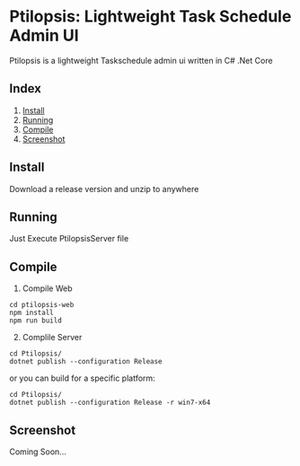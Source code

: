 # Ptilopsis: Lightweight Task Schedule Admin UI


Ptilopsis is a lightweight Taskschedule admin ui written in C# .Net Core

## Index
1. [Install](#install)
2. [Running](#running)
3. [Compile](#compile)
4. [Screenshot](#Screenshot)
## Install
Download a release version and unzip to anywhere

## Running
Just Execute PtilopsisServer file

## Compile
1. Compile Web
``` shell
cd ptilopsis-web
npm install
npm run build
```
2. Complile Server
``` shell
cd Ptilopsis/
dotnet publish --configuration Release
```
or you can build for a specific platform:
``` shell
cd Ptilopsis/
dotnet publish --configuration Release -r win7-x64
```

## Screenshot
Coming Soon...